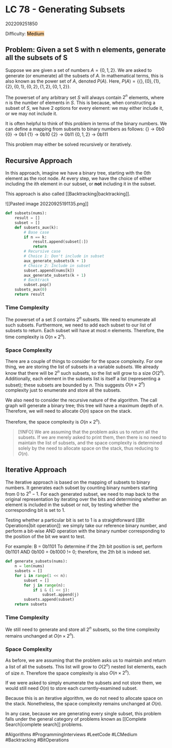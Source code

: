 
# LC 78 - Generating Subsets
202209251850

Difficulty: <mark style="background: #FFB86CA6;">Medium</mark>

## Problem: Given a set S with n elements, generate all the subsets of S

Suppose we are given a set of numbers $A = \{0, 1, 2\}$. We are asked to generate (or enumerate) all the subsets of $A$. In mathematical terms, this is also known as the power set of $A$, denoted $P(A)$. Here, $P(A) = \{\{\}, \{0\}, \{1\}, \{2\}, \{0, 1\}, \{0, 2\}, \{1, 2\}, \{0, 1, 2\}\}$.

The powerset of any arbitrary set $S$ will always contain $2^n$ elements, where n is the number of elements in $S$. This is because, when constructing a subset of $S$, we have 2 options for every element: we may either include it, or we may not include it.

It is often helpful to think of this problem in terms of the binary numbers. We can define a mapping from subsets to binary numbers as follows:
$\{\}$ -> 0b0
$\{0\}$ -> 0b1
$\{1\}$ -> 0b10
$\{2\}$ -> 0b11
$\{0, 1, 2\}$ -> 0b111

This problem may either be solved recursively or iteratively.

## Recursive Approach
In this approach, imagine we have a binary tree, starting with the $0th$ element as the root node.
At every step, we have the choice of either including the ith element in our subset, or **not** including it in the subset.

This approach is also called [[Backtracking|backtracking]].

![[Pasted image 20220925191135.png]]

```python
def subsets(nums):
    result = []
    subset = []
    def subsets_aux(k):
        # Base case
        if n == k:
            result.append(subset[:])
            return
        # Recursive case
		# Choice 1: Don't include in subset
		aux_generate_subsets(k + 1)
		# Choice 2: Include in subset
		subset.append(nums[k])
		aux_generate_subsets(k + 1)
		# Backtrack
		subset.pop()
	subsets_aux(0)
    return result
```

### Time Complexity
The powerset of a set $S$ contains $2^n$ subsets. We need to enumerate all such subsets. Furthermore, we need to add each subset to our list of subsets to return. Each subset will have at most $n$ elements. Therefore, the time complexity is $O(n \times 2^n)$.

### Space Complexity
There are a couple of things to consider for the space complexity. For one thing, we are storing the list of subsets in a variable $subsets$. We already know that there will be $2^n$ such subsets, so the list will grow to a size $O(2^n)$. Additionally, each element in the subsets list is itself a list (representing a subset); these subsets are bounded by $n$. This suggests $O(n \times 2^n)$ complexity just to enumerate and store all the subsets.

We also need to consider the recursive nature of the algorithm. The call graph will generate a binary tree; this tree will have a maximum depth of $n$. Therefore, we will need to allocate $O(n)$ space on the stack.

Therefore, the space complexity is $O(n \times 2^n)$.  

> [!INFO]
> We are assuming that the problem asks us to *return* all the subsets. If we are merely asked to print them, then there is no need to maintain the list of subsets, and the space complexity is determined solely by the need to allocate space on the stack, thus reducing to $O(n)$.

## Iterative Approach
The iterative approach is based on the mapping of subsets to binary numbers. It generates each subset by counting binary numbers starting from 0 to $2^n - 1$. For each generated subset, we need to map back to the original representation by iterating over the bits and determining whether an element is included in the subset or not, by testing whether the corresponding bit is set to 1. 

Testing whether a particular bit is set to 1 is a straightforward [[Bit Operations|bit operation]]: we simply take our reference binary number, and perform a bit-wise AND operation with the binary number corresponding to the position of the bit we want to test.

For example:
B = 0b1101
To determine if the 2th bit position is set, perform 0b1101 AND 0b100 = 0b1000 $!=$ 0; therefore, the 2th bit is indeed set.

```python
def generate_subsets(nums):
    n = len(nums)
    subsets = []
    for i in range(1 << n):
        subset = []
        for j in range(n):
            if i & (1 << j):
                subset.append(j)
        subsets.append(subset)
    return subsets
```
### Time Complexity
We still need to generate and store all $2^n$ subsets, so the time complexity remains unchanged at $O(n \times 2^n)$.

### Space Complexity
As before, we are assuming that the problem asks us to maintain and return a list of all the subsets. This list will grow to $O(2^n)$ nested list elements, each of size $n$. Therefore the space complexity is also $O(n \times 2^n)$. 

If we were asked to simply enumerate the subsets and not store them, we would still need $O(n)$ to store each currently-examined subset. 

Because this is an iterative algorithm, we do not need to allocate space on the stack. Nonetheless, the space complexity remains unchanged at $O(n)$.

In any case, because we are generating every single subset, this problem falls under the general category of problems known as [[Complete Search|complete search]] problems.

#Algorithms 
#ProgrammingInterviews 
#LeetCode
#LCMedium
#Backtracking
#BitOperations